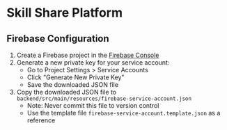# Skill Share Platform

## Firebase Configuration

1. Create a Firebase project in the [Firebase Console](https://console.firebase.google.com/)
2. Generate a new private key for your service account:
   - Go to Project Settings > Service Accounts
   - Click "Generate New Private Key"
   - Save the downloaded JSON file
3. Copy the downloaded JSON file to `backend/src/main/resources/firebase-service-account.json`
   - Note: Never commit this file to version control
   - Use the template file `firebase-service-account.template.json` as a reference 